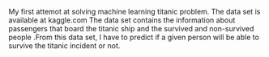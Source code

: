 My first attemot at solving machine learning titanic problem. The data set is available at kaggle.com
The data set contains the information about passengers that board the titanic ship and the survived and non-survived people .From this data set, I have to predict if a given person will be able to survive the titanic incident or not.
